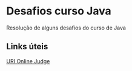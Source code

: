 # Desafios curso Java
Resolução de alguns desafios do curso de Java

## Links úteis
[URI Online Judge](https://www.urionlinejudge.com.br/)
